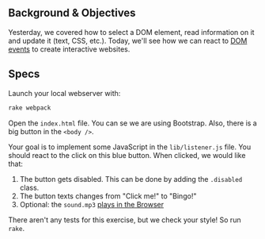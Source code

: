 ## Background & Objectives

Yesterday, we covered how to select a DOM element, read information on it and update it (text, CSS, etc.). Today, we'll see how we can react to [DOM events](https://developer.mozilla.org/en-US/docs/Web/Events) to create interactive websites.

## Specs

Launch your local webserver with:

```bash
rake webpack
```

Open the `index.html` file. You can se we are using Bootstrap. Also, there is a big button in the `<body />`.

Your goal is to implement some JavaScript in the `lib/listener.js` file. You should react to the click on this blue button. When clicked, we would like that:

1. The button gets disabled. This can be done by adding the `.disabled` class.
1. The button texts changes from "Click me!" to "Bingo!"
1. Optional: the `sound.mp3` [plays in the Browser](https://stackoverflow.com/questions/9419263/playing-audio-with-javascript)

There aren't any tests for this exercise, but we check your style! So run `rake`.
